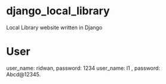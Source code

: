 # django_local_library
Local Library website written in Django

# User

user_name: ridwan, password: 1234
user_name: l1 , password: Abcd@12345.
